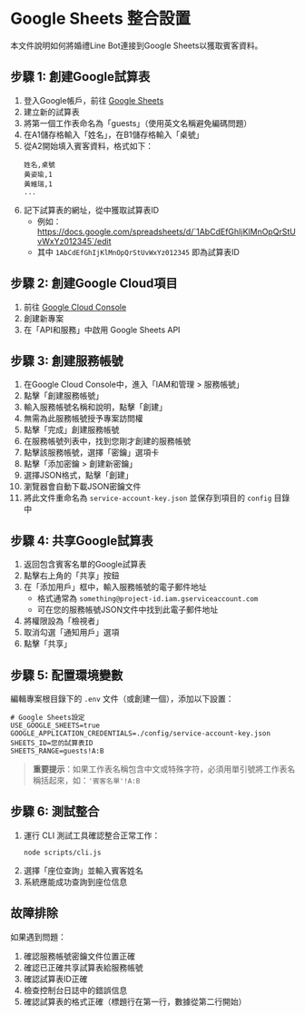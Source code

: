 # Google Sheets 整合設置

本文件說明如何將婚禮Line Bot連接到Google Sheets以獲取賓客資料。

## 步驟 1: 創建Google試算表

1. 登入Google帳戶，前往 [Google Sheets](https://sheets.google.com/)
2. 建立新的試算表
3. 將第一個工作表命名為「guests」（使用英文名稱避免編碼問題）
4. 在A1儲存格輸入「姓名」，在B1儲存格輸入「桌號」
5. 從A2開始填入賓客資料，格式如下：
   ```
   姓名,桌號
   黃姿瑜,1
   黃維瑞,1
   ...
   ```
6. 記下試算表的網址，從中獲取試算表ID
   - 例如：https://docs.google.com/spreadsheets/d/`1AbCdEfGhIjKlMnOpQrStUvWxYz012345`/edit
   - 其中 `1AbCdEfGhIjKlMnOpQrStUvWxYz012345` 即為試算表ID

## 步驟 2: 創建Google Cloud項目

1. 前往 [Google Cloud Console](https://console.cloud.google.com/)
2. 創建新專案
3. 在「API和服務」中啟用 Google Sheets API

## 步驟 3: 創建服務帳號

1. 在Google Cloud Console中，進入「IAM和管理 > 服務帳號」
2. 點擊「創建服務帳號」
3. 輸入服務帳號名稱和說明，點擊「創建」
4. 無需為此服務帳號授予專案訪問權
5. 點擊「完成」創建服務帳號
6. 在服務帳號列表中，找到您剛才創建的服務帳號
7. 點擊該服務帳號，選擇「密鑰」選項卡
8. 點擊「添加密鑰 > 創建新密鑰」
9. 選擇JSON格式，點擊「創建」
10. 瀏覽器會自動下載JSON密鑰文件
11. 將此文件重命名為 `service-account-key.json` 並保存到項目的 `config` 目錄中

## 步驟 4: 共享Google試算表

1. 返回包含賓客名單的Google試算表
2. 點擊右上角的「共享」按鈕
3. 在「添加用戶」框中，輸入服務帳號的電子郵件地址
   - 格式通常為 `something@project-id.iam.gserviceaccount.com`
   - 可在您的服務帳號JSON文件中找到此電子郵件地址
4. 將權限設為「檢視者」
5. 取消勾選「通知用戶」選項
6. 點擊「共享」

## 步驟 5: 配置環境變數

編輯專案根目錄下的 `.env` 文件（或創建一個），添加以下設置：

```
# Google Sheets設定
USE_GOOGLE_SHEETS=true
GOOGLE_APPLICATION_CREDENTIALS=./config/service-account-key.json
SHEETS_ID=您的試算表ID
SHEETS_RANGE=guests!A:B
```

> **重要提示**：如果工作表名稱包含中文或特殊字符，必須用單引號將工作表名稱括起來，如：`'賓客名單'!A:B`

## 步驟 6: 測試整合

1. 運行 CLI 測試工具確認整合正常工作：
   ```
   node scripts/cli.js
   ```
2. 選擇「座位查詢」並輸入賓客姓名
3. 系統應能成功查詢到座位信息

## 故障排除

如果遇到問題：

1. 確認服務帳號密鑰文件位置正確
2. 確認已正確共享試算表給服務帳號
3. 確認試算表ID正確
4. 檢查控制台日誌中的錯誤信息
5. 確認試算表的格式正確（標題行在第一行，數據從第二行開始） 